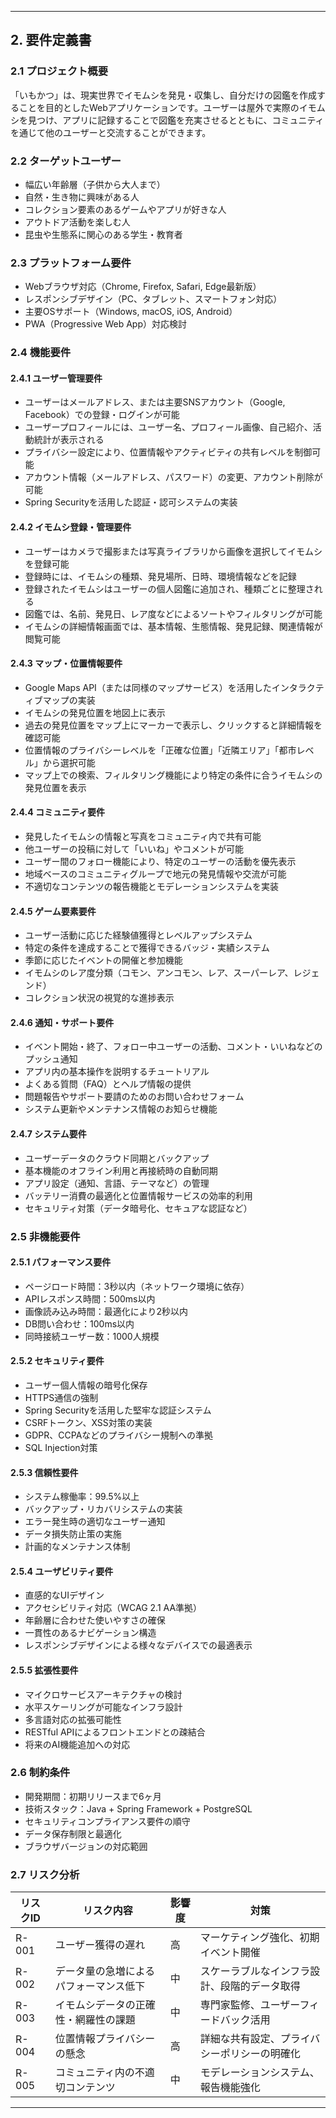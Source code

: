 ---

## 2. 要件定義書

### 2.1 プロジェクト概要
「いもかつ」は、現実世界でイモムシを発見・収集し、自分だけの図鑑を作成することを目的としたWebアプリケーションです。ユーザーは屋外で実際のイモムシを見つけ、アプリに記録することで図鑑を充実させるとともに、コミュニティを通じて他のユーザーと交流することができます。

### 2.2 ターゲットユーザー
- 幅広い年齢層（子供から大人まで）
- 自然・生き物に興味がある人
- コレクション要素のあるゲームやアプリが好きな人
- アウトドア活動を楽しむ人
- 昆虫や生態系に関心のある学生・教育者

### 2.3 プラットフォーム要件
- Webブラウザ対応（Chrome, Firefox, Safari, Edge最新版）
- レスポンシブデザイン（PC、タブレット、スマートフォン対応）
- 主要OSサポート（Windows, macOS, iOS, Android）
- PWA（Progressive Web App）対応検討

### 2.4 機能要件

#### 2.4.1 ユーザー管理要件
- ユーザーはメールアドレス、または主要SNSアカウント（Google, Facebook）での登録・ログインが可能
- ユーザープロフィールには、ユーザー名、プロフィール画像、自己紹介、活動統計が表示される
- プライバシー設定により、位置情報やアクティビティの共有レベルを制御可能
- アカウント情報（メールアドレス、パスワード）の変更、アカウント削除が可能
- Spring Securityを活用した認証・認可システムの実装

#### 2.4.2 イモムシ登録・管理要件
- ユーザーはカメラで撮影または写真ライブラリから画像を選択してイモムシを登録可能
- 登録時には、イモムシの種類、発見場所、日時、環境情報などを記録
- 登録されたイモムシはユーザーの個人図鑑に追加され、種類ごとに整理される
- 図鑑では、名前、発見日、レア度などによるソートやフィルタリングが可能
- イモムシの詳細情報画面では、基本情報、生態情報、発見記録、関連情報が閲覧可能

#### 2.4.3 マップ・位置情報要件
- Google Maps API（または同様のマップサービス）を活用したインタラクティブマップの実装
- イモムシの発見位置を地図上に表示
- 過去の発見位置をマップ上にマーカーで表示し、クリックすると詳細情報を確認可能
- 位置情報のプライバシーレベルを「正確な位置」「近隣エリア」「都市レベル」から選択可能
- マップ上での検索、フィルタリング機能により特定の条件に合うイモムシの発見位置を表示

#### 2.4.4 コミュニティ要件
- 発見したイモムシの情報と写真をコミュニティ内で共有可能
- 他ユーザーの投稿に対して「いいね」やコメントが可能
- ユーザー間のフォロー機能により、特定のユーザーの活動を優先表示
- 地域ベースのコミュニティグループで地元の発見情報や交流が可能
- 不適切なコンテンツの報告機能とモデレーションシステムを実装

#### 2.4.5 ゲーム要素要件
- ユーザー活動に応じた経験値獲得とレベルアップシステム
- 特定の条件を達成することで獲得できるバッジ・実績システム
- 季節に応じたイベントの開催と参加機能
- イモムシのレア度分類（コモン、アンコモン、レア、スーパーレア、レジェンド）
- コレクション状況の視覚的な進捗表示

#### 2.4.6 通知・サポート要件
- イベント開始・終了、フォロー中ユーザーの活動、コメント・いいねなどのプッシュ通知
- アプリ内の基本操作を説明するチュートリアル
- よくある質問（FAQ）とヘルプ情報の提供
- 問題報告やサポート要請のためのお問い合わせフォーム
- システム更新やメンテナンス情報のお知らせ機能

#### 2.4.7 システム要件
- ユーザーデータのクラウド同期とバックアップ
- 基本機能のオフライン利用と再接続時の自動同期
- アプリ設定（通知、言語、テーマなど）の管理
- バッテリー消費の最適化と位置情報サービスの効率的利用
- セキュリティ対策（データ暗号化、セキュアな認証など）

### 2.5 非機能要件

#### 2.5.1 パフォーマンス要件
- ページロード時間：3秒以内（ネットワーク環境に依存）
- APIレスポンス時間：500ms以内
- 画像読み込み時間：最適化により2秒以内
- DB問い合わせ：100ms以内
- 同時接続ユーザー数：1000人規模

#### 2.5.2 セキュリティ要件
- ユーザー個人情報の暗号化保存
- HTTPS通信の強制
- Spring Securityを活用した堅牢な認証システム
- CSRFトークン、XSS対策の実装
- GDPR、CCPAなどのプライバシー規制への準拠
- SQL Injection対策

#### 2.5.3 信頼性要件
- システム稼働率：99.5%以上
- バックアップ・リカバリシステムの実装
- エラー発生時の適切なユーザー通知
- データ損失防止策の実施
- 計画的なメンテナンス体制

#### 2.5.4 ユーザビリティ要件
- 直感的なUIデザイン
- アクセシビリティ対応（WCAG 2.1 AA準拠）
- 年齢層に合わせた使いやすさの確保
- 一貫性のあるナビゲーション構造
- レスポンシブデザインによる様々なデバイスでの最適表示

#### 2.5.5 拡張性要件
- マイクロサービスアーキテクチャの検討
- 水平スケーリングが可能なインフラ設計
- 多言語対応の拡張可能性
- RESTful APIによるフロントエンドとの疎結合
- 将来のAI機能追加への対応

### 2.6 制約条件
- 開発期間：初期リリースまで6ヶ月
- 技術スタック：Java + Spring Framework + PostgreSQL
- セキュリティコンプライアンス要件の順守
- データ保存制限と最適化
- ブラウザバージョンの対応範囲

### 2.7 リスク分析
| リスクID | リスク内容 | 影響度 | 対策 |
|----------|------------|--------|------|
| R-001 | ユーザー獲得の遅れ | 高 | マーケティング強化、初期イベント開催 |
| R-002 | データ量の急増によるパフォーマンス低下 | 中 | スケーラブルなインフラ設計、段階的データ取得 |
| R-003 | イモムシデータの正確性・網羅性の課題 | 中 | 専門家監修、ユーザーフィードバック活用 |
| R-004 | 位置情報プライバシーの懸念 | 高 | 詳細な共有設定、プライバシーポリシーの明確化 |
| R-005 | コミュニティ内の不適切コンテンツ | 中 | モデレーションシステム、報告機能強化 |

---